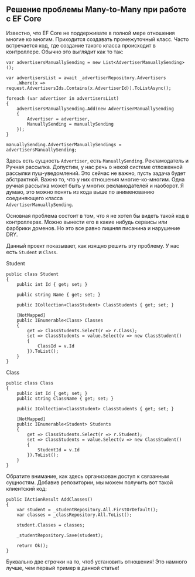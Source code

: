 ## Решение проблемы Many-to-Many при работе с EF Core

Известно, что EF Core не поддерживате в полной мере отношения многие ко многим. Приходится создавать промежуточный 
класс. Часто встречается код, где создание такого класса происходит в контроллере. Обычно это выглядит как то так:

```
var advertisersManuallySending = new List<AdvertiserManuallySending>();

var advertisersList = await _advertiserRepository.Advertisers
    .Where(x => request.AdvertisersIds.Contains(x.AdvertiserId)).ToListAsync();

foreach (var advertiser in advertisersList)
{
    advertisersManuallySending.Add(new AdvertiserManuallySending
    {
        Advertiser = advertiser,
        ManuallySending = manuallySending
    });
}

manuallySending.AdvertiserManuallySendings = advertisersManuallySending;
```

Здесь есть сущность `Advertiser`, есть `ManuallySending`. Рекламодатель и Ручная рассылка. 
Допустим, у нас речь о некой системе отложенной рассылки пуш-уведомлений. Это сейчас не важно, пусть задача
будет абстрактной. Важно то, что у них отношения многие-ко-многим. Одна ручная рассылка может быть у многих 
рекламодателей и наоборот. Я думаю, это можно понять из кода выше по анименованию соединяющего класса  
`AdvertiserManuallySending`. 

Основная проблема состоит в том, что я не хотел бы видеть такой код в контроллерах. Можно вынести его в какие нибудь 
сервисы или фарбрики доменов. Но это все равно лишняя писанина и нарушение  DRY. 

Данный проект показывает, как изящно решить эту проблему. У нас есть `Student` и `Class`. 


Student
```
public class Student
{
    public int Id { get; set; }

    public string Name { get; set; }
    
    public ICollection<ClassStudent> ClassStudents { get; set; }

    [NotMapped]
    public IEnumerable<Class> Classes
    {
        get => ClassStudents.Select(r => r.Class);
        set => ClassStudents = value.Select(v => new ClassStudent()
        {
            ClassId = v.Id
        }).ToList();
    }
}
```

Class 
```
public class Class
{
    public int Id { get; set; }
    public string ClassName { get; set; }

    public ICollection<ClassStudent> ClassStudents { get; set; }

    [NotMapped]
    public IEnumerable<Student> Students
    {
        get => ClassStudents.Select(r => r.Student);
        set => ClassStudents = value.Select(v => new ClassStudent()
        {
            StudentId = v.Id
        }).ToList();
    }
}
```

Обратите внимание, как здесь организован доступ к связанным сущностям. 
Добавив репозитории, мы можем получить вот такой клиентский код: 

```
public IActionResult AddClasses()
{
    var student = _studentRepository.All.FirstOrDefault();
    var classes = _classRepository.All.ToList();

    student.Classes = classes;

    _studentRepository.Save(student);

    return Ok();
}
```

Буквально две строчки на то, чтоб установить отношения! Это намного лучше, чем первый пример в данной статье!
